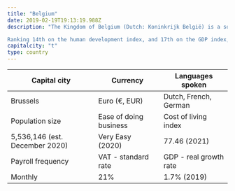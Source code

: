 ```yaml
---
title: "Belgium"
date: 2019-02-19T19:13:19.988Z
description: "The Kingdom of Belgium (Dutch: Koninkrijk België) is a sovereign state, situated in western Europe, and split into three autonomous regions and 10 provinces.

Ranking 14th on the human development index, and 17th on the GDP index, Belgium hosts one of Europe’s most vibrant labor markets, driven by a stable democracy & a diversified economy."
capitalcity: "t"
type: country
---
```


| Capital city                   | Currency               | Languages spoken       |
| ------------------------------ | ---------------------- | ---------------------- |
| Brussels                       | Euro (€, EUR)          | Dutch, French, German  |
| Population size                | Ease of doing business | Cost of living index   |
| 5,536,146 (est. December 2020) | Very Easy (2020)       | 77.46 (2021)           |
| Payroll frequency              | VAT - standard rate    | GDP - real growth rate |
| Monthly                        | 21%                    | 1.7% (2019)            |
